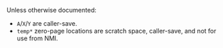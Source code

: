 Unless otherwise documented:

- `A`/`X`/`Y` are caller-save.
- `temp*` zero-page locations are scratch space, caller-save, and not for
use from NMI.
